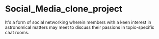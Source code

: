 # Social_Media_clone_project
It's a form of social networking wherein members with a keen interest in astronomical matters may meet to discuss their passions in topic-specific chat rooms.
